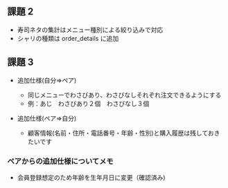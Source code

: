 ## 課題 2

- 寿司ネタの集計はメニュー種別による絞り込みで対応
- シャリの種類は order_details に追加

## 課題 3

- 追加仕様(自分=>ペア)

  - 同じメニューでわさびあり、わさびなしそれぞれ注文できるようにする
  - 例：あじ　わさびあり２個　わさびなし３個

- 追加仕様(ペア=>自分)
  - 顧客情報(名前・住所・電話番号・年齢・性別)と購入履歴は残しておきたいです

### ペアからの追加仕様についてメモ

- 会員登録想定のため年齢を生年月日に変更（確認済み)
